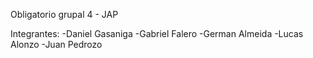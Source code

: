 Obligatorio grupal 4 - JAP

Integrantes:
    -Daniel Gasaniga
    -Gabriel Falero
    -German Almeida
    -Lucas Alonzo
    -Juan Pedrozo
